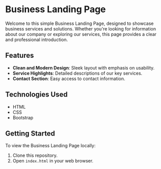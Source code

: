 # Business Landing Page

Welcome to this simple Business Landing Page, designed to showcase business services and solutions. Whether you're looking for information about our company or exploring our services, this page provides a clear and professional introduction.

## Features

- **Clean and Modern Design**: Sleek layout with emphasis on usability.
- **Service Highlights**: Detailed descriptions of our key services.
- **Contact Section**: Easy access to contact information.

## Technologies Used

- HTML
- CSS
- Bootstrap

## Getting Started

To view the Business Landing Page locally:
1. Clone this repository.
2. Open `index.html` in your web browser.

